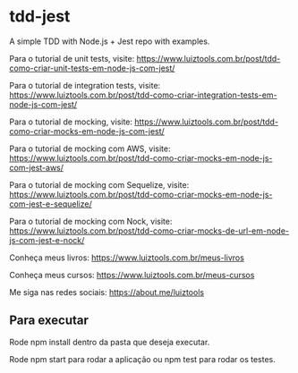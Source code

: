 # tdd-jest
A simple TDD with Node.js + Jest repo with examples.

Para o tutorial de unit tests, visite: https://www.luiztools.com.br/post/tdd-como-criar-unit-tests-em-node-js-com-jest/

Para o tutorial de integration tests, visite: https://www.luiztools.com.br/post/tdd-como-criar-integration-tests-em-node-js-com-jest/

Para o tutorial de mocking, visite: https://www.luiztools.com.br/post/tdd-como-criar-mocks-em-node-js-com-jest/

Para o tutorial de mocking com AWS, visite: https://www.luiztools.com.br/post/tdd-como-criar-mocks-em-node-js-com-jest-aws/

Para o tutorial de mocking com Sequelize, visite: https://www.luiztools.com.br/post/tdd-como-criar-mocks-em-node-js-com-jest-e-sequelize/ 

Para o tutorial de mocking com Nock, visite: https://www.luiztools.com.br/post/tdd-como-criar-mocks-de-url-em-node-js-com-jest-e-nock/

Conheça meus livros: https://www.luiztools.com.br/meus-livros

Conheça meus cursos: https://www.luiztools.com.br/meus-cursos

Me siga nas redes sociais: https://about.me/luiztools

## Para executar

Rode npm install dentro da pasta que deseja executar.

Rode npm start para rodar a aplicação ou npm test para rodar os testes.